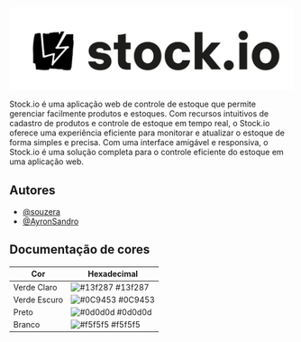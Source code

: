 
![Logo](https://raw.githubusercontent.com/souzera/stock.io/42836af97d7a1bb334123c66dec739d3c364f0ea/stock_io%20resources/SVG/stock_io_logo_name_h.svg)


Stock.io é uma aplicação web de controle de estoque que permite gerenciar facilmente produtos e estoques. Com recursos intuitivos de cadastro de produtos e controle de estoque em tempo real, o Stock.io oferece uma experiência eficiente para monitorar e atualizar o estoque de forma simples e precisa. Com uma interface amigável e responsiva, o Stock.io é uma solução completa para o controle eficiente do estoque em uma aplicação web.

## Autores

- [@souzera](https://github.com/souzera)
- [@AyronSandro](https://github.com/AyronSandro)


## Documentação de cores

| Cor               | Hexadecimal                                                |
| ----------------- | ---------------------------------------------------------------- |
| Verde Claro       | ![#13f287](https://via.placeholder.com/10/13f287?text=+) #13f287 |
| Verde Escuro       | ![#0C9453](https://via.placeholder.com/10/0C9453?text=+) #0C9453 |
| Preto       | ![#0d0d0d](https://via.placeholder.com/10/0d0d0d?text=+) #0d0d0d |
| Branco      | ![#f5f5f5](https://via.placeholder.com/10/f5f5f5?text=+) #f5f5f5 |

